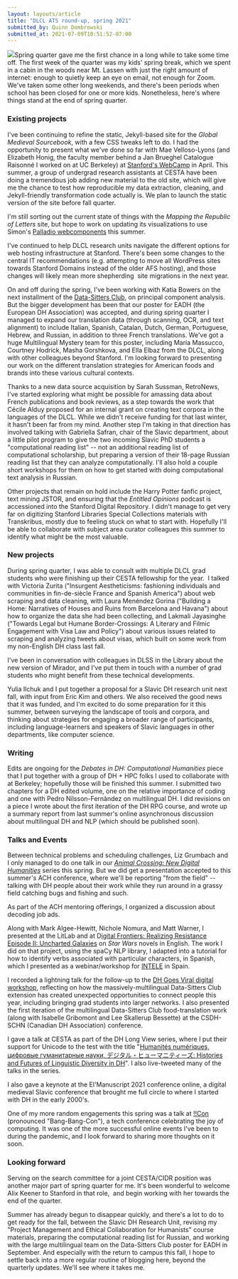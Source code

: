 ```yaml
---
layout: layouts/article
title: "DLCL ATS round-up, spring 2021"
submitted_by: Quinn Dombrowski
submitted_at: 2021-07-09T10:51:52-07:00
---
```


![](https://digitalhumanities.stanford.edu/sites/g/files/sbiybj8071/f/styles/large/public/acndighum-spring.jpg?itok=jeNMXGcS)Spring quarter gave me the first chance in a long while to take some time off. The first week of the quarter was my kids' spring break, which we spent in a cabin in the woods near Mt. Lassen with just the right amount of internet: enough to quietly keep an eye on email, not enough for Zoom. We've taken some other long weekends, and there's been periods when school has been closed for one or more kids. Nonetheless, here's where things stand at the end of spring quarter.


### Existing projects


I've been continuing to refine the static, Jekyll-based site for the *Global Medieval Sourcebook*, with a few CSS tweaks left to do. I had the opportunity to present what we've done so far with Mae Velloso-Lyons (and Elizabeth Honig, the faculty member behind a Jan Brueghel Catalogue Raisonné I worked on at UC Berkeley) at [Stanford's WebCamp](http://webcamp.stanford.edu/session/static-sustainability-two-case-studies-leaving-drupal-behind) in April. This summer, a group of undergrad research assistants at CESTA have been doing a tremendous job adding new material to the old site, which will give me the chance to test how reproducible my data extraction, cleaning, and Jekyll-friendly transformation code actually is. We plan to launch the static version of the site before fall quarter.


I'm still sorting out the current state of things with the *Mapping the Republic of Letters* site, but hope to work on updating its visualizations to use Simon's [Palladio webcomponents](https://github.com/simonwiles/palladio-webcomponents) this summer.


I've continued to help DLCL research units navigate the different options for web hosting infrastructure at Stanford. There's been some changes to the central IT recommendations (e.g. attempting to move all WordPress sites towards Stanford Domains instead of the older AFS hosting), and those changes will likely mean more shepherding  site migrations in the next year.


On and off during the spring, I've been working with Katia Bowers on the next installment of the [Data-Sitters Club](https://datasittersclub.github.io/site/books), on principal component analysis. But the bigger development has been that our poster for EADH (the European DH Association) was accepted, and during spring quarter I managed to expand our translation data (through scanning, OCR, and text alignment) to include Italian, Spanish, Catalan, Dutch, German, Portuguese, Hebrew, and Russian, in addition to three French translations. We've got a huge Multilingual Mystery team for this poster, including Maria Massucco, Courtney Hodrick, Masha Gorshkova, and Ella Elbaz from the DLCL, along with other colleagues beyond Stanford. I'm looking forward to presenting our work on the different translation strategies for American foods and brands into these various cultural contexts.


Thanks to a new data source acquisition by Sarah Sussman, RetroNews, I've started exploring what might be possible for amassing data about French publications and book reviews, as a step towards the work that Cécile Alduy proposed for an internal grant on creating text corpora in the languages of the DLCL. While we didn't receive funding for that last winter, it hasn't been far from my mind. Another step I'm taking in that direction has involved talking with Gabriella Safran, chair of the Slavic department, about a little pilot program to give the two incoming Slavic PhD students a "computational reading list" -- not an additional reading list of computational scholarship, but preparing a version of their 18-page Russian reading list that they can analyze computationally. I'll also hold a couple short workshops for them on how to get started with doing computational text analysis in Russian.


Other projects that remain on hold include the Harry Potter fanfic project, text mining JSTOR, and ensuring that the *Entitled Opinions* podcast is accessioned into the Stanford Digital Repository. I didn't manage to get very far on digitizing Stanford Libraries Special Collections materials with Transkribus, mostly due to feeling stuck on what to start with. Hopefully I'll be able to collaborate with subject area curator colleagues this summer to identify what might be the most valuable.


### New projects


During spring quarter, I was able to consult with multiple DLCL grad students who were finishing up their CESTA fellowship for the year.  I talked with Victoria Zurita ("Insurgent Aestheticisms: fashioning individuals and communities in fin-de-siècle France and Spanish America") about web scraping and data cleaning, with Laura Menéndez Gorina ("Building a Home: Narratives of Houses and Ruins from Barcelona and Havana") about how to organize the data she had been collecting, and Lakmali Jayasinghe ("Towards Legal but Humane Border-Crossings: A Literary and Filmic Engagement with Visa Law and Policy") about various issues related to scraping and analyzing tweets about visas, which built on some work from my non-English DH class last fall.


I've been in conversation with colleagues in DLSS in the Library about the new version of Mirador, and I've put them in touch with a number of grad students who might benefit from these technical developments.


Yulia Ilchuk and I put together a proposal for a Slavic DH research unit next fall, with input from Eric Kim and others. We also received the good news that it was funded, and I'm excited to do some preparation for it this summer, between surveying the landscape of tools and corpora, and thinking about strategies for engaging a broader range of participants, including language-learners and speakers of Slavic languages in other departments, like computer science.


### Writing


Edits are ongoing for the *Debates in DH: Computational Humanities* piece that I put together with a group of DH + HPC folks I used to collaborate with at Berkeley; hopefully those will be finished this summer. I submitted two chapters for a DH edited volume, one on the relative importance of coding and one with Pedro Nilsson-Fernàndez on multilingual DH. I did revisions on a piece I wrote about the first iteration of the DH RPG course, and wrote up a summary report from last summer's online asynchronous discussion about multilingual DH and NLP (which should be published soon).


### Talks and Events


Between technical problems and scheduling challenges, Liz Grumbach and I only managed to do one talk in our *[Animal Crossing: New Digital Humanities](https://digitalhumanities.stanford.edu/acndh)* series this spring. But we did get a presentation accepted to this summer's ACH conference, where we'll be reporting "from the field" -- talking with DH people about their work while they run around in a grassy field catching bugs and fishing and such.


As part of the ACH mentoring offerings, I organized a discussion about decoding job ads.


Along with Mark Algee-Hewitt, Nichole Nomura, and Matt Warner, I presented at the LitLab and at D[igital Frontiers: Realizing Resistance Episode II: Uncharted Galaxies](https://digital-frontiers.org/past-events/rrii/) on *Star Wars* novels in English. The work I did on that project, using the spaCy NLP library, I adapted into a tutorial for how to identify verbs associated with particular characters, in Spanish, which I presented as a webinar/workshop for [INTELE](http://ixa2.si.ehu.eus/intele/?q=home) in Spain.


I recorded a lightning talk for the follow-up to the [DH Goes Viral digital workshop](https://www.dariah.eu/event/dh-goes-viral-digital-workshop/), reflecting on how the massively-multilingual Data-Sitters Club extension has created unexpected opportunities to connect people this year, including bringing grad students into larger networks. I also presented the first iteration of the multilingual Data-Sitters Club food-translation work (along with Isabelle Gribomont and Lee Skallerup Bessette) at the CSDH-SCHN (Canadian DH Association) conference.


I gave a talk at CESTA as part of the DH Long View series, where I put their support for Unicode to the test with the title "[Humanités numériques, цифровые гуманитарные науки, デジタル・ヒューマニティーズ: Histories and Futures of Linguistic Diversity in DH](https://cestastanford.github.io/schedule.html#dombrowski)". I also live-tweeted many of the talks in the series.


I also gave a keynote at the El'Manuscript 2021 conference online, a digital medieval Slavic conference that brought me full circle to where I started with DH in the early 2000's.


One of my more random engagements this spring was a talk at [!!Con](https://bangbangcon.com/recordings.html) (pronounced "Bang-Bang-Con"), a tech conference celebrating the joy of computing. It was one of the more successful online events I've been to during the pandemic, and I look forward to sharing more thoughts on it soon.


### Looking forward


Serving on the search committee for a joint CESTA/CIDR position was another major part of spring quarter for me. It's been wonderful to welcome Alix Keener to Stanford in that role,  and begin working with her towards the end of the quarter.


Summer has already begun to disappear quickly, and there's a lot to do to get ready for the fall, between the Slavic DH Research Unit, revising my "Project Management and Ethical Collaboration for Humanists" course materials, preparing the computational reading list for Russian, and working with the large multilingual team on the Data-Sitters Club poster for EADH in September. And especially with the return to campus this fall, I hope to settle back into a more regular routine of blogging here, beyond the quarterly updates. We'll see where it takes me.


 